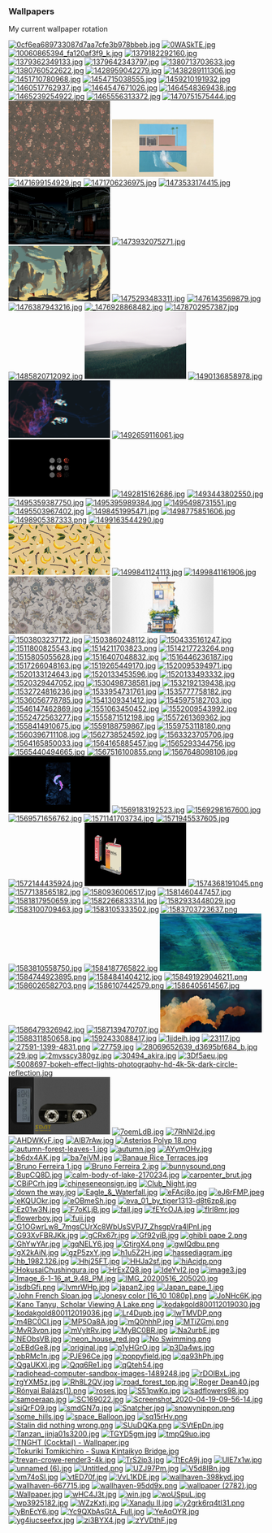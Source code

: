 ### Wallpapers
My current wallpaper rotation

[![0cf6ea689733087d7aa7cfe3b978bbeb.jpg](https://raw.githubusercontent.com/jonascarpay/Wallpapers/master/thumbnails/0cf6ea689733087d7aa7cfe3b978bbeb.jpg)](https://raw.githubusercontent.com/jonascarpay/Wallpapers/master/papes/0cf6ea689733087d7aa7cfe3b978bbeb.jpg)
[![0WASkTE.jpg](https://raw.githubusercontent.com/jonascarpay/Wallpapers/master/thumbnails/0WASkTE.jpg)](https://raw.githubusercontent.com/jonascarpay/Wallpapers/master/papes/0WASkTE.jpg)
[![10060865394_fa120af3f9_k.jpg](https://raw.githubusercontent.com/jonascarpay/Wallpapers/master/thumbnails/10060865394_fa120af3f9_k.jpg)](https://raw.githubusercontent.com/jonascarpay/Wallpapers/master/papes/10060865394_fa120af3f9_k.jpg)
[![1379182292160.jpg](https://raw.githubusercontent.com/jonascarpay/Wallpapers/master/thumbnails/1379182292160.jpg)](https://raw.githubusercontent.com/jonascarpay/Wallpapers/master/papes/1379182292160.jpg)
[![1379362349133.jpg](https://raw.githubusercontent.com/jonascarpay/Wallpapers/master/thumbnails/1379362349133.jpg)](https://raw.githubusercontent.com/jonascarpay/Wallpapers/master/papes/1379362349133.jpg)
[![1379642343797.jpg](https://raw.githubusercontent.com/jonascarpay/Wallpapers/master/thumbnails/1379642343797.jpg)](https://raw.githubusercontent.com/jonascarpay/Wallpapers/master/papes/1379642343797.jpg)
[![1380713703633.jpg](https://raw.githubusercontent.com/jonascarpay/Wallpapers/master/thumbnails/1380713703633.jpg)](https://raw.githubusercontent.com/jonascarpay/Wallpapers/master/papes/1380713703633.jpg)
[![1380760522622.jpg](https://raw.githubusercontent.com/jonascarpay/Wallpapers/master/thumbnails/1380760522622.jpg)](https://raw.githubusercontent.com/jonascarpay/Wallpapers/master/papes/1380760522622.jpg)
[![1428959042279.jpg](https://raw.githubusercontent.com/jonascarpay/Wallpapers/master/thumbnails/1428959042279.jpg)](https://raw.githubusercontent.com/jonascarpay/Wallpapers/master/papes/1428959042279.jpg)
[![1438289111306.jpg](https://raw.githubusercontent.com/jonascarpay/Wallpapers/master/thumbnails/1438289111306.jpg)](https://raw.githubusercontent.com/jonascarpay/Wallpapers/master/papes/1438289111306.jpg)
[![1451710780968.jpg](https://raw.githubusercontent.com/jonascarpay/Wallpapers/master/thumbnails/1451710780968.jpg)](https://raw.githubusercontent.com/jonascarpay/Wallpapers/master/papes/1451710780968.jpg)
[![1454715038555.jpg](https://raw.githubusercontent.com/jonascarpay/Wallpapers/master/thumbnails/1454715038555.jpg)](https://raw.githubusercontent.com/jonascarpay/Wallpapers/master/papes/1454715038555.jpg)
[![1459210191932.jpg](https://raw.githubusercontent.com/jonascarpay/Wallpapers/master/thumbnails/1459210191932.jpg)](https://raw.githubusercontent.com/jonascarpay/Wallpapers/master/papes/1459210191932.jpg)
[![1460517762937.jpg](https://raw.githubusercontent.com/jonascarpay/Wallpapers/master/thumbnails/1460517762937.jpg)](https://raw.githubusercontent.com/jonascarpay/Wallpapers/master/papes/1460517762937.jpg)
[![1464547671026.jpg](https://raw.githubusercontent.com/jonascarpay/Wallpapers/master/thumbnails/1464547671026.jpg)](https://raw.githubusercontent.com/jonascarpay/Wallpapers/master/papes/1464547671026.jpg)
[![1464548369438.jpg](https://raw.githubusercontent.com/jonascarpay/Wallpapers/master/thumbnails/1464548369438.jpg)](https://raw.githubusercontent.com/jonascarpay/Wallpapers/master/papes/1464548369438.jpg)
[![1465239254922.jpg](https://raw.githubusercontent.com/jonascarpay/Wallpapers/master/thumbnails/1465239254922.jpg)](https://raw.githubusercontent.com/jonascarpay/Wallpapers/master/papes/1465239254922.jpg)
[![1465556313372.jpg](https://raw.githubusercontent.com/jonascarpay/Wallpapers/master/thumbnails/1465556313372.jpg)](https://raw.githubusercontent.com/jonascarpay/Wallpapers/master/papes/1465556313372.jpg)
[![1470751575444.jpg](https://raw.githubusercontent.com/jonascarpay/Wallpapers/master/thumbnails/1470751575444.jpg)](https://raw.githubusercontent.com/jonascarpay/Wallpapers/master/papes/1470751575444.jpg)
[![1471054696441.png](https://raw.githubusercontent.com/jonascarpay/Wallpapers/master/thumbnails/1471054696441.png)](https://raw.githubusercontent.com/jonascarpay/Wallpapers/master/papes/1471054696441.png)
[![1471272460652.png](https://raw.githubusercontent.com/jonascarpay/Wallpapers/master/thumbnails/1471272460652.png)](https://raw.githubusercontent.com/jonascarpay/Wallpapers/master/papes/1471272460652.png)
[![1471699154929.jpg](https://raw.githubusercontent.com/jonascarpay/Wallpapers/master/thumbnails/1471699154929.jpg)](https://raw.githubusercontent.com/jonascarpay/Wallpapers/master/papes/1471699154929.jpg)
[![1471706236975.jpg](https://raw.githubusercontent.com/jonascarpay/Wallpapers/master/thumbnails/1471706236975.jpg)](https://raw.githubusercontent.com/jonascarpay/Wallpapers/master/papes/1471706236975.jpg)
[![1473533174415.jpg](https://raw.githubusercontent.com/jonascarpay/Wallpapers/master/thumbnails/1473533174415.jpg)](https://raw.githubusercontent.com/jonascarpay/Wallpapers/master/papes/1473533174415.jpg)
[![1473931919227.png](https://raw.githubusercontent.com/jonascarpay/Wallpapers/master/thumbnails/1473931919227.png)](https://raw.githubusercontent.com/jonascarpay/Wallpapers/master/papes/1473931919227.png)
[![1473932075271.jpg](https://raw.githubusercontent.com/jonascarpay/Wallpapers/master/thumbnails/1473932075271.jpg)](https://raw.githubusercontent.com/jonascarpay/Wallpapers/master/papes/1473932075271.jpg)
[![1474254312229.png](https://raw.githubusercontent.com/jonascarpay/Wallpapers/master/thumbnails/1474254312229.png)](https://raw.githubusercontent.com/jonascarpay/Wallpapers/master/papes/1474254312229.png)
[![1475293483311.jpg](https://raw.githubusercontent.com/jonascarpay/Wallpapers/master/thumbnails/1475293483311.jpg)](https://raw.githubusercontent.com/jonascarpay/Wallpapers/master/papes/1475293483311.jpg)
[![1476143569879.jpg](https://raw.githubusercontent.com/jonascarpay/Wallpapers/master/thumbnails/1476143569879.jpg)](https://raw.githubusercontent.com/jonascarpay/Wallpapers/master/papes/1476143569879.jpg)
[![1476387943216.jpg](https://raw.githubusercontent.com/jonascarpay/Wallpapers/master/thumbnails/1476387943216.jpg)](https://raw.githubusercontent.com/jonascarpay/Wallpapers/master/papes/1476387943216.jpg)
[![_1476928868482.jpg](https://raw.githubusercontent.com/jonascarpay/Wallpapers/master/thumbnails/_1476928868482.jpg)](https://raw.githubusercontent.com/jonascarpay/Wallpapers/master/papes/_1476928868482.jpg)
[![1478702957387.jpg](https://raw.githubusercontent.com/jonascarpay/Wallpapers/master/thumbnails/1478702957387.jpg)](https://raw.githubusercontent.com/jonascarpay/Wallpapers/master/papes/1478702957387.jpg)
[![1485820712092.jpg](https://raw.githubusercontent.com/jonascarpay/Wallpapers/master/thumbnails/1485820712092.jpg)](https://raw.githubusercontent.com/jonascarpay/Wallpapers/master/papes/1485820712092.jpg)
[![1487866254831.png](https://raw.githubusercontent.com/jonascarpay/Wallpapers/master/thumbnails/1487866254831.png)](https://raw.githubusercontent.com/jonascarpay/Wallpapers/master/papes/1487866254831.png)
[![1490136858978.jpg](https://raw.githubusercontent.com/jonascarpay/Wallpapers/master/thumbnails/1490136858978.jpg)](https://raw.githubusercontent.com/jonascarpay/Wallpapers/master/papes/1490136858978.jpg)
[![1490583506468.png](https://raw.githubusercontent.com/jonascarpay/Wallpapers/master/thumbnails/1490583506468.png)](https://raw.githubusercontent.com/jonascarpay/Wallpapers/master/papes/1490583506468.png)
[![1492659116061.jpg](https://raw.githubusercontent.com/jonascarpay/Wallpapers/master/thumbnails/1492659116061.jpg)](https://raw.githubusercontent.com/jonascarpay/Wallpapers/master/papes/1492659116061.jpg)
[![1492733617356.png](https://raw.githubusercontent.com/jonascarpay/Wallpapers/master/thumbnails/1492733617356.png)](https://raw.githubusercontent.com/jonascarpay/Wallpapers/master/papes/1492733617356.png)
[![1492815162686.jpg](https://raw.githubusercontent.com/jonascarpay/Wallpapers/master/thumbnails/1492815162686.jpg)](https://raw.githubusercontent.com/jonascarpay/Wallpapers/master/papes/1492815162686.jpg)
[![1493443802550.jpg](https://raw.githubusercontent.com/jonascarpay/Wallpapers/master/thumbnails/1493443802550.jpg)](https://raw.githubusercontent.com/jonascarpay/Wallpapers/master/papes/1493443802550.jpg)
[![1495359387750.jpg](https://raw.githubusercontent.com/jonascarpay/Wallpapers/master/thumbnails/1495359387750.jpg)](https://raw.githubusercontent.com/jonascarpay/Wallpapers/master/papes/1495359387750.jpg)
[![1495395989384.jpg](https://raw.githubusercontent.com/jonascarpay/Wallpapers/master/thumbnails/1495395989384.jpg)](https://raw.githubusercontent.com/jonascarpay/Wallpapers/master/papes/1495395989384.jpg)
[![1495498731551.jpg](https://raw.githubusercontent.com/jonascarpay/Wallpapers/master/thumbnails/1495498731551.jpg)](https://raw.githubusercontent.com/jonascarpay/Wallpapers/master/papes/1495498731551.jpg)
[![1495503967402.jpg](https://raw.githubusercontent.com/jonascarpay/Wallpapers/master/thumbnails/1495503967402.jpg)](https://raw.githubusercontent.com/jonascarpay/Wallpapers/master/papes/1495503967402.jpg)
[![1498451995471.jpg](https://raw.githubusercontent.com/jonascarpay/Wallpapers/master/thumbnails/1498451995471.jpg)](https://raw.githubusercontent.com/jonascarpay/Wallpapers/master/papes/1498451995471.jpg)
[![1498775851606.jpg](https://raw.githubusercontent.com/jonascarpay/Wallpapers/master/thumbnails/1498775851606.jpg)](https://raw.githubusercontent.com/jonascarpay/Wallpapers/master/papes/1498775851606.jpg)
[![1498905387333.png](https://raw.githubusercontent.com/jonascarpay/Wallpapers/master/thumbnails/1498905387333.png)](https://raw.githubusercontent.com/jonascarpay/Wallpapers/master/papes/1498905387333.png)
[![1499163544290.jpg](https://raw.githubusercontent.com/jonascarpay/Wallpapers/master/thumbnails/1499163544290.jpg)](https://raw.githubusercontent.com/jonascarpay/Wallpapers/master/papes/1499163544290.jpg)
[![1499541944422.png](https://raw.githubusercontent.com/jonascarpay/Wallpapers/master/thumbnails/1499541944422.png)](https://raw.githubusercontent.com/jonascarpay/Wallpapers/master/papes/1499541944422.png)
[![1499841124113.jpg](https://raw.githubusercontent.com/jonascarpay/Wallpapers/master/thumbnails/1499841124113.jpg)](https://raw.githubusercontent.com/jonascarpay/Wallpapers/master/papes/1499841124113.jpg)
[![1499841161906.jpg](https://raw.githubusercontent.com/jonascarpay/Wallpapers/master/thumbnails/1499841161906.jpg)](https://raw.githubusercontent.com/jonascarpay/Wallpapers/master/papes/1499841161906.jpg)
[![1499885503826.png](https://raw.githubusercontent.com/jonascarpay/Wallpapers/master/thumbnails/1499885503826.png)](https://raw.githubusercontent.com/jonascarpay/Wallpapers/master/papes/1499885503826.png)
[![1503676552959.png](https://raw.githubusercontent.com/jonascarpay/Wallpapers/master/thumbnails/1503676552959.png)](https://raw.githubusercontent.com/jonascarpay/Wallpapers/master/papes/1503676552959.png)
[![1503803237172.jpg](https://raw.githubusercontent.com/jonascarpay/Wallpapers/master/thumbnails/1503803237172.jpg)](https://raw.githubusercontent.com/jonascarpay/Wallpapers/master/papes/1503803237172.jpg)
[![1503860248112.jpg](https://raw.githubusercontent.com/jonascarpay/Wallpapers/master/thumbnails/1503860248112.jpg)](https://raw.githubusercontent.com/jonascarpay/Wallpapers/master/papes/1503860248112.jpg)
[![1504335161247.jpg](https://raw.githubusercontent.com/jonascarpay/Wallpapers/master/thumbnails/1504335161247.jpg)](https://raw.githubusercontent.com/jonascarpay/Wallpapers/master/papes/1504335161247.jpg)
[![1511800825543.jpg](https://raw.githubusercontent.com/jonascarpay/Wallpapers/master/thumbnails/1511800825543.jpg)](https://raw.githubusercontent.com/jonascarpay/Wallpapers/master/papes/1511800825543.jpg)
[![1514211703823.png](https://raw.githubusercontent.com/jonascarpay/Wallpapers/master/thumbnails/1514211703823.png)](https://raw.githubusercontent.com/jonascarpay/Wallpapers/master/papes/1514211703823.png)
[![1514217723264.png](https://raw.githubusercontent.com/jonascarpay/Wallpapers/master/thumbnails/1514217723264.png)](https://raw.githubusercontent.com/jonascarpay/Wallpapers/master/papes/1514217723264.png)
[![1515805055628.jpg](https://raw.githubusercontent.com/jonascarpay/Wallpapers/master/thumbnails/1515805055628.jpg)](https://raw.githubusercontent.com/jonascarpay/Wallpapers/master/papes/1515805055628.jpg)
[![1516407048832.jpg](https://raw.githubusercontent.com/jonascarpay/Wallpapers/master/thumbnails/1516407048832.jpg)](https://raw.githubusercontent.com/jonascarpay/Wallpapers/master/papes/1516407048832.jpg)
[![1516446236187.jpg](https://raw.githubusercontent.com/jonascarpay/Wallpapers/master/thumbnails/1516446236187.jpg)](https://raw.githubusercontent.com/jonascarpay/Wallpapers/master/papes/1516446236187.jpg)
[![1517266048163.jpg](https://raw.githubusercontent.com/jonascarpay/Wallpapers/master/thumbnails/1517266048163.jpg)](https://raw.githubusercontent.com/jonascarpay/Wallpapers/master/papes/1517266048163.jpg)
[![1519265449170.jpg](https://raw.githubusercontent.com/jonascarpay/Wallpapers/master/thumbnails/1519265449170.jpg)](https://raw.githubusercontent.com/jonascarpay/Wallpapers/master/papes/1519265449170.jpg)
[![1520095394971.jpg](https://raw.githubusercontent.com/jonascarpay/Wallpapers/master/thumbnails/1520095394971.jpg)](https://raw.githubusercontent.com/jonascarpay/Wallpapers/master/papes/1520095394971.jpg)
[![1520133124643.jpg](https://raw.githubusercontent.com/jonascarpay/Wallpapers/master/thumbnails/1520133124643.jpg)](https://raw.githubusercontent.com/jonascarpay/Wallpapers/master/papes/1520133124643.jpg)
[![1520133453596.jpg](https://raw.githubusercontent.com/jonascarpay/Wallpapers/master/thumbnails/1520133453596.jpg)](https://raw.githubusercontent.com/jonascarpay/Wallpapers/master/papes/1520133453596.jpg)
[![1520133493332.jpg](https://raw.githubusercontent.com/jonascarpay/Wallpapers/master/thumbnails/1520133493332.jpg)](https://raw.githubusercontent.com/jonascarpay/Wallpapers/master/papes/1520133493332.jpg)
[![1520329447052.jpg](https://raw.githubusercontent.com/jonascarpay/Wallpapers/master/thumbnails/1520329447052.jpg)](https://raw.githubusercontent.com/jonascarpay/Wallpapers/master/papes/1520329447052.jpg)
[![1530498738581.jpg](https://raw.githubusercontent.com/jonascarpay/Wallpapers/master/thumbnails/1530498738581.jpg)](https://raw.githubusercontent.com/jonascarpay/Wallpapers/master/papes/1530498738581.jpg)
[![1532192139438.jpg](https://raw.githubusercontent.com/jonascarpay/Wallpapers/master/thumbnails/1532192139438.jpg)](https://raw.githubusercontent.com/jonascarpay/Wallpapers/master/papes/1532192139438.jpg)
[![1532724816236.jpg](https://raw.githubusercontent.com/jonascarpay/Wallpapers/master/thumbnails/1532724816236.jpg)](https://raw.githubusercontent.com/jonascarpay/Wallpapers/master/papes/1532724816236.jpg)
[![1533954731761.jpg](https://raw.githubusercontent.com/jonascarpay/Wallpapers/master/thumbnails/1533954731761.jpg)](https://raw.githubusercontent.com/jonascarpay/Wallpapers/master/papes/1533954731761.jpg)
[![1535777758182.jpg](https://raw.githubusercontent.com/jonascarpay/Wallpapers/master/thumbnails/1535777758182.jpg)](https://raw.githubusercontent.com/jonascarpay/Wallpapers/master/papes/1535777758182.jpg)
[![1536056778785.jpg](https://raw.githubusercontent.com/jonascarpay/Wallpapers/master/thumbnails/1536056778785.jpg)](https://raw.githubusercontent.com/jonascarpay/Wallpapers/master/papes/1536056778785.jpg)
[![1541309341412.jpg](https://raw.githubusercontent.com/jonascarpay/Wallpapers/master/thumbnails/1541309341412.jpg)](https://raw.githubusercontent.com/jonascarpay/Wallpapers/master/papes/1541309341412.jpg)
[![1545975182703.jpg](https://raw.githubusercontent.com/jonascarpay/Wallpapers/master/thumbnails/1545975182703.jpg)](https://raw.githubusercontent.com/jonascarpay/Wallpapers/master/papes/1545975182703.jpg)
[![1546147462869.jpg](https://raw.githubusercontent.com/jonascarpay/Wallpapers/master/thumbnails/1546147462869.jpg)](https://raw.githubusercontent.com/jonascarpay/Wallpapers/master/papes/1546147462869.jpg)
[![1551063450452.jpg](https://raw.githubusercontent.com/jonascarpay/Wallpapers/master/thumbnails/1551063450452.jpg)](https://raw.githubusercontent.com/jonascarpay/Wallpapers/master/papes/1551063450452.jpg)
[![1552009543992.jpg](https://raw.githubusercontent.com/jonascarpay/Wallpapers/master/thumbnails/1552009543992.jpg)](https://raw.githubusercontent.com/jonascarpay/Wallpapers/master/papes/1552009543992.jpg)
[![1552472563277.jpg](https://raw.githubusercontent.com/jonascarpay/Wallpapers/master/thumbnails/1552472563277.jpg)](https://raw.githubusercontent.com/jonascarpay/Wallpapers/master/papes/1552472563277.jpg)
[![1555871512198.jpg](https://raw.githubusercontent.com/jonascarpay/Wallpapers/master/thumbnails/1555871512198.jpg)](https://raw.githubusercontent.com/jonascarpay/Wallpapers/master/papes/1555871512198.jpg)
[![1557261369362.jpg](https://raw.githubusercontent.com/jonascarpay/Wallpapers/master/thumbnails/1557261369362.jpg)](https://raw.githubusercontent.com/jonascarpay/Wallpapers/master/papes/1557261369362.jpg)
[![1558414910675.jpg](https://raw.githubusercontent.com/jonascarpay/Wallpapers/master/thumbnails/1558414910675.jpg)](https://raw.githubusercontent.com/jonascarpay/Wallpapers/master/papes/1558414910675.jpg)
[![1559188759867.jpg](https://raw.githubusercontent.com/jonascarpay/Wallpapers/master/thumbnails/1559188759867.jpg)](https://raw.githubusercontent.com/jonascarpay/Wallpapers/master/papes/1559188759867.jpg)
[![1559753118180.png](https://raw.githubusercontent.com/jonascarpay/Wallpapers/master/thumbnails/1559753118180.png)](https://raw.githubusercontent.com/jonascarpay/Wallpapers/master/papes/1559753118180.png)
[![1560396711108.jpg](https://raw.githubusercontent.com/jonascarpay/Wallpapers/master/thumbnails/1560396711108.jpg)](https://raw.githubusercontent.com/jonascarpay/Wallpapers/master/papes/1560396711108.jpg)
[![1562738524592.jpg](https://raw.githubusercontent.com/jonascarpay/Wallpapers/master/thumbnails/1562738524592.jpg)](https://raw.githubusercontent.com/jonascarpay/Wallpapers/master/papes/1562738524592.jpg)
[![1563323705706.jpg](https://raw.githubusercontent.com/jonascarpay/Wallpapers/master/thumbnails/1563323705706.jpg)](https://raw.githubusercontent.com/jonascarpay/Wallpapers/master/papes/1563323705706.jpg)
[![1564165850033.jpg](https://raw.githubusercontent.com/jonascarpay/Wallpapers/master/thumbnails/1564165850033.jpg)](https://raw.githubusercontent.com/jonascarpay/Wallpapers/master/papes/1564165850033.jpg)
[![1564165885457.jpg](https://raw.githubusercontent.com/jonascarpay/Wallpapers/master/thumbnails/1564165885457.jpg)](https://raw.githubusercontent.com/jonascarpay/Wallpapers/master/papes/1564165885457.jpg)
[![1565293344756.jpg](https://raw.githubusercontent.com/jonascarpay/Wallpapers/master/thumbnails/1565293344756.jpg)](https://raw.githubusercontent.com/jonascarpay/Wallpapers/master/papes/1565293344756.jpg)
[![1565440494665.jpg](https://raw.githubusercontent.com/jonascarpay/Wallpapers/master/thumbnails/1565440494665.jpg)](https://raw.githubusercontent.com/jonascarpay/Wallpapers/master/papes/1565440494665.jpg)
[![1567516100855.png](https://raw.githubusercontent.com/jonascarpay/Wallpapers/master/thumbnails/1567516100855.png)](https://raw.githubusercontent.com/jonascarpay/Wallpapers/master/papes/1567516100855.png)
[![1567648098106.jpg](https://raw.githubusercontent.com/jonascarpay/Wallpapers/master/thumbnails/1567648098106.jpg)](https://raw.githubusercontent.com/jonascarpay/Wallpapers/master/papes/1567648098106.jpg)
[![1569046238501.png](https://raw.githubusercontent.com/jonascarpay/Wallpapers/master/thumbnails/1569046238501.png)](https://raw.githubusercontent.com/jonascarpay/Wallpapers/master/papes/1569046238501.png)
[![1569183192523.jpg](https://raw.githubusercontent.com/jonascarpay/Wallpapers/master/thumbnails/1569183192523.jpg)](https://raw.githubusercontent.com/jonascarpay/Wallpapers/master/papes/1569183192523.jpg)
[![1569298167600.jpg](https://raw.githubusercontent.com/jonascarpay/Wallpapers/master/thumbnails/1569298167600.jpg)](https://raw.githubusercontent.com/jonascarpay/Wallpapers/master/papes/1569298167600.jpg)
[![1569571656762.jpg](https://raw.githubusercontent.com/jonascarpay/Wallpapers/master/thumbnails/1569571656762.jpg)](https://raw.githubusercontent.com/jonascarpay/Wallpapers/master/papes/1569571656762.jpg)
[![1571141703734.jpg](https://raw.githubusercontent.com/jonascarpay/Wallpapers/master/thumbnails/1571141703734.jpg)](https://raw.githubusercontent.com/jonascarpay/Wallpapers/master/papes/1571141703734.jpg)
[![1571945537605.jpg](https://raw.githubusercontent.com/jonascarpay/Wallpapers/master/thumbnails/1571945537605.jpg)](https://raw.githubusercontent.com/jonascarpay/Wallpapers/master/papes/1571945537605.jpg)
[![1572144435924.jpg](https://raw.githubusercontent.com/jonascarpay/Wallpapers/master/thumbnails/1572144435924.jpg)](https://raw.githubusercontent.com/jonascarpay/Wallpapers/master/papes/1572144435924.jpg)
[![1572823407650.png](https://raw.githubusercontent.com/jonascarpay/Wallpapers/master/thumbnails/1572823407650.png)](https://raw.githubusercontent.com/jonascarpay/Wallpapers/master/papes/1572823407650.png)
[![1574368191045.png](https://raw.githubusercontent.com/jonascarpay/Wallpapers/master/thumbnails/1574368191045.png)](https://raw.githubusercontent.com/jonascarpay/Wallpapers/master/papes/1574368191045.png)
[![1577138565182.jpg](https://raw.githubusercontent.com/jonascarpay/Wallpapers/master/thumbnails/1577138565182.jpg)](https://raw.githubusercontent.com/jonascarpay/Wallpapers/master/papes/1577138565182.jpg)
[![1580936006517.jpg](https://raw.githubusercontent.com/jonascarpay/Wallpapers/master/thumbnails/1580936006517.jpg)](https://raw.githubusercontent.com/jonascarpay/Wallpapers/master/papes/1580936006517.jpg)
[![1581460447457.jpg](https://raw.githubusercontent.com/jonascarpay/Wallpapers/master/thumbnails/1581460447457.jpg)](https://raw.githubusercontent.com/jonascarpay/Wallpapers/master/papes/1581460447457.jpg)
[![1581817950659.jpg](https://raw.githubusercontent.com/jonascarpay/Wallpapers/master/thumbnails/1581817950659.jpg)](https://raw.githubusercontent.com/jonascarpay/Wallpapers/master/papes/1581817950659.jpg)
[![1582266833314.jpg](https://raw.githubusercontent.com/jonascarpay/Wallpapers/master/thumbnails/1582266833314.jpg)](https://raw.githubusercontent.com/jonascarpay/Wallpapers/master/papes/1582266833314.jpg)
[![1582933448029.jpg](https://raw.githubusercontent.com/jonascarpay/Wallpapers/master/thumbnails/1582933448029.jpg)](https://raw.githubusercontent.com/jonascarpay/Wallpapers/master/papes/1582933448029.jpg)
[![1583100709463.jpg](https://raw.githubusercontent.com/jonascarpay/Wallpapers/master/thumbnails/1583100709463.jpg)](https://raw.githubusercontent.com/jonascarpay/Wallpapers/master/papes/1583100709463.jpg)
[![1583105333502.jpg](https://raw.githubusercontent.com/jonascarpay/Wallpapers/master/thumbnails/1583105333502.jpg)](https://raw.githubusercontent.com/jonascarpay/Wallpapers/master/papes/1583105333502.jpg)
[![1583703723637.png](https://raw.githubusercontent.com/jonascarpay/Wallpapers/master/thumbnails/1583703723637.png)](https://raw.githubusercontent.com/jonascarpay/Wallpapers/master/papes/1583703723637.png)
[![1583810558750.jpg](https://raw.githubusercontent.com/jonascarpay/Wallpapers/master/thumbnails/1583810558750.jpg)](https://raw.githubusercontent.com/jonascarpay/Wallpapers/master/papes/1583810558750.jpg)
[![1584187765822.jpg](https://raw.githubusercontent.com/jonascarpay/Wallpapers/master/thumbnails/1584187765822.jpg)](https://raw.githubusercontent.com/jonascarpay/Wallpapers/master/papes/1584187765822.jpg)
[![1584720226137.png](https://raw.githubusercontent.com/jonascarpay/Wallpapers/master/thumbnails/1584720226137.png)](https://raw.githubusercontent.com/jonascarpay/Wallpapers/master/papes/1584720226137.png)
[![1584744923895.png](https://raw.githubusercontent.com/jonascarpay/Wallpapers/master/thumbnails/1584744923895.png)](https://raw.githubusercontent.com/jonascarpay/Wallpapers/master/papes/1584744923895.png)
[![1584841404212.jpg](https://raw.githubusercontent.com/jonascarpay/Wallpapers/master/thumbnails/1584841404212.jpg)](https://raw.githubusercontent.com/jonascarpay/Wallpapers/master/papes/1584841404212.jpg)
[![158491929046211.png](https://raw.githubusercontent.com/jonascarpay/Wallpapers/master/thumbnails/158491929046211.png)](https://raw.githubusercontent.com/jonascarpay/Wallpapers/master/papes/158491929046211.png)
[![1586026582703.png](https://raw.githubusercontent.com/jonascarpay/Wallpapers/master/thumbnails/1586026582703.png)](https://raw.githubusercontent.com/jonascarpay/Wallpapers/master/papes/1586026582703.png)
[![1586107442579.png](https://raw.githubusercontent.com/jonascarpay/Wallpapers/master/thumbnails/1586107442579.png)](https://raw.githubusercontent.com/jonascarpay/Wallpapers/master/papes/1586107442579.png)
[![1586405614567.jpg](https://raw.githubusercontent.com/jonascarpay/Wallpapers/master/thumbnails/1586405614567.jpg)](https://raw.githubusercontent.com/jonascarpay/Wallpapers/master/papes/1586405614567.jpg)
[![1586479326942.jpg](https://raw.githubusercontent.com/jonascarpay/Wallpapers/master/thumbnails/1586479326942.jpg)](https://raw.githubusercontent.com/jonascarpay/Wallpapers/master/papes/1586479326942.jpg)
[![1587139470707.jpg](https://raw.githubusercontent.com/jonascarpay/Wallpapers/master/thumbnails/1587139470707.jpg)](https://raw.githubusercontent.com/jonascarpay/Wallpapers/master/papes/1587139470707.jpg)
[![1587308723718.png](https://raw.githubusercontent.com/jonascarpay/Wallpapers/master/thumbnails/1587308723718.png)](https://raw.githubusercontent.com/jonascarpay/Wallpapers/master/papes/1587308723718.png)
[![1588311850658.jpg](https://raw.githubusercontent.com/jonascarpay/Wallpapers/master/thumbnails/1588311850658.jpg)](https://raw.githubusercontent.com/jonascarpay/Wallpapers/master/papes/1588311850658.jpg)
[![1592433088417.jpg](https://raw.githubusercontent.com/jonascarpay/Wallpapers/master/thumbnails/1592433088417.jpg)](https://raw.githubusercontent.com/jonascarpay/Wallpapers/master/papes/1592433088417.jpg)
[![1jjdeih.jpg](https://raw.githubusercontent.com/jonascarpay/Wallpapers/master/thumbnails/1jjdeih.jpg)](https://raw.githubusercontent.com/jonascarpay/Wallpapers/master/papes/1jjdeih.jpg)
[![23117.jpg](https://raw.githubusercontent.com/jonascarpay/Wallpapers/master/thumbnails/23117.jpg)](https://raw.githubusercontent.com/jonascarpay/Wallpapers/master/papes/23117.jpg)
[![27591-1399-4831.png](https://raw.githubusercontent.com/jonascarpay/Wallpapers/master/thumbnails/27591-1399-4831.png)](https://raw.githubusercontent.com/jonascarpay/Wallpapers/master/papes/27591-1399-4831.png)
[![27759.jpg](https://raw.githubusercontent.com/jonascarpay/Wallpapers/master/thumbnails/27759.jpg)](https://raw.githubusercontent.com/jonascarpay/Wallpapers/master/papes/27759.jpg)
[![28069652639_d3695bf684_b.jpg](https://raw.githubusercontent.com/jonascarpay/Wallpapers/master/thumbnails/28069652639_d3695bf684_b.jpg)](https://raw.githubusercontent.com/jonascarpay/Wallpapers/master/papes/28069652639_d3695bf684_b.jpg)
[![29.jpg](https://raw.githubusercontent.com/jonascarpay/Wallpapers/master/thumbnails/29.jpg)](https://raw.githubusercontent.com/jonascarpay/Wallpapers/master/papes/29.jpg)
[![2mvsscy380gz.jpg](https://raw.githubusercontent.com/jonascarpay/Wallpapers/master/thumbnails/2mvsscy380gz.jpg)](https://raw.githubusercontent.com/jonascarpay/Wallpapers/master/papes/2mvsscy380gz.jpg)
[![30494_akira.jpg](https://raw.githubusercontent.com/jonascarpay/Wallpapers/master/thumbnails/30494_akira.jpg)](https://raw.githubusercontent.com/jonascarpay/Wallpapers/master/papes/30494_akira.jpg)
[![3Df5aeu.jpg](https://raw.githubusercontent.com/jonascarpay/Wallpapers/master/thumbnails/3Df5aeu.jpg)](https://raw.githubusercontent.com/jonascarpay/Wallpapers/master/papes/3Df5aeu.jpg)
[![5008697-bokeh-effect-lights-photography-hd-4k-5k-dark-circle-reflection.jpg](https://raw.githubusercontent.com/jonascarpay/Wallpapers/master/thumbnails/5008697-bokeh-effect-lights-photography-hd-4k-5k-dark-circle-reflection.jpg)](https://raw.githubusercontent.com/jonascarpay/Wallpapers/master/papes/5008697-bokeh-effect-lights-photography-hd-4k-5k-dark-circle-reflection.jpg)
[![5268-25069-20881.png](https://raw.githubusercontent.com/jonascarpay/Wallpapers/master/thumbnails/5268-25069-20881.png)](https://raw.githubusercontent.com/jonascarpay/Wallpapers/master/papes/5268-25069-20881.png)
[![7oemLdB.jpg](https://raw.githubusercontent.com/jonascarpay/Wallpapers/master/thumbnails/7oemLdB.jpg)](https://raw.githubusercontent.com/jonascarpay/Wallpapers/master/papes/7oemLdB.jpg)
[![7RhNl2d.jpg](https://raw.githubusercontent.com/jonascarpay/Wallpapers/master/thumbnails/7RhNl2d.jpg)](https://raw.githubusercontent.com/jonascarpay/Wallpapers/master/papes/7RhNl2d.jpg)
[![AHDWKyF.jpg](https://raw.githubusercontent.com/jonascarpay/Wallpapers/master/thumbnails/AHDWKyF.jpg)](https://raw.githubusercontent.com/jonascarpay/Wallpapers/master/papes/AHDWKyF.jpg)
[![AIB7rAw.jpg](https://raw.githubusercontent.com/jonascarpay/Wallpapers/master/thumbnails/AIB7rAw.jpg)](https://raw.githubusercontent.com/jonascarpay/Wallpapers/master/papes/AIB7rAw.jpg)
[![Asterios Polyp 18.png](https://raw.githubusercontent.com/jonascarpay/Wallpapers/master/thumbnails/Asterios%20Polyp%2018.png)](https://raw.githubusercontent.com/jonascarpay/Wallpapers/master/papes/Asterios%20Polyp%2018.png)
[![autumn-forest-leaves-1.jpg](https://raw.githubusercontent.com/jonascarpay/Wallpapers/master/thumbnails/autumn-forest-leaves-1.jpg)](https://raw.githubusercontent.com/jonascarpay/Wallpapers/master/papes/autumn-forest-leaves-1.jpg)
[![autumn.jpg](https://raw.githubusercontent.com/jonascarpay/Wallpapers/master/thumbnails/autumn.jpg)](https://raw.githubusercontent.com/jonascarpay/Wallpapers/master/papes/autumn.jpg)
[![AYymOHv.jpg](https://raw.githubusercontent.com/jonascarpay/Wallpapers/master/thumbnails/AYymOHv.jpg)](https://raw.githubusercontent.com/jonascarpay/Wallpapers/master/papes/AYymOHv.jpg)
[![b6dx4AK.jpg](https://raw.githubusercontent.com/jonascarpay/Wallpapers/master/thumbnails/b6dx4AK.jpg)](https://raw.githubusercontent.com/jonascarpay/Wallpapers/master/papes/b6dx4AK.jpg)
[![ba7eiVM.jpg](https://raw.githubusercontent.com/jonascarpay/Wallpapers/master/thumbnails/ba7eiVM.jpg)](https://raw.githubusercontent.com/jonascarpay/Wallpapers/master/papes/ba7eiVM.jpg)
[![Banaue Rice Terraces.jpg](https://raw.githubusercontent.com/jonascarpay/Wallpapers/master/thumbnails/Banaue%20Rice%20Terraces.jpg)](https://raw.githubusercontent.com/jonascarpay/Wallpapers/master/papes/Banaue%20Rice%20Terraces.jpg)
[![Bruno Ferreira 1.jpg](https://raw.githubusercontent.com/jonascarpay/Wallpapers/master/thumbnails/Bruno%20Ferreira%201.jpg)](https://raw.githubusercontent.com/jonascarpay/Wallpapers/master/papes/Bruno%20Ferreira%201.jpg)
[![Bruno Ferreira 2.jpg](https://raw.githubusercontent.com/jonascarpay/Wallpapers/master/thumbnails/Bruno%20Ferreira%202.jpg)](https://raw.githubusercontent.com/jonascarpay/Wallpapers/master/papes/Bruno%20Ferreira%202.jpg)
[![bunnysound.png](https://raw.githubusercontent.com/jonascarpay/Wallpapers/master/thumbnails/bunnysound.png)](https://raw.githubusercontent.com/jonascarpay/Wallpapers/master/papes/bunnysound.png)
[![BupCQ8D.jpg](https://raw.githubusercontent.com/jonascarpay/Wallpapers/master/thumbnails/BupCQ8D.jpg)](https://raw.githubusercontent.com/jonascarpay/Wallpapers/master/papes/BupCQ8D.jpg)
[![calm-body-of-lake-2170234.jpg](https://raw.githubusercontent.com/jonascarpay/Wallpapers/master/thumbnails/calm-body-of-lake-2170234.jpg)](https://raw.githubusercontent.com/jonascarpay/Wallpapers/master/papes/calm-body-of-lake-2170234.jpg)
[![carpenter_brut.jpg](https://raw.githubusercontent.com/jonascarpay/Wallpapers/master/thumbnails/carpenter_brut.jpg)](https://raw.githubusercontent.com/jonascarpay/Wallpapers/master/papes/carpenter_brut.jpg)
[![CBiPCrh.jpg](https://raw.githubusercontent.com/jonascarpay/Wallpapers/master/thumbnails/CBiPCrh.jpg)](https://raw.githubusercontent.com/jonascarpay/Wallpapers/master/papes/CBiPCrh.jpg)
[![chineseneonsign.jpg](https://raw.githubusercontent.com/jonascarpay/Wallpapers/master/thumbnails/chineseneonsign.jpg)](https://raw.githubusercontent.com/jonascarpay/Wallpapers/master/papes/chineseneonsign.jpg)
[![Club_Night.jpg](https://raw.githubusercontent.com/jonascarpay/Wallpapers/master/thumbnails/Club_Night.jpg)](https://raw.githubusercontent.com/jonascarpay/Wallpapers/master/papes/Club_Night.jpg)
[![down the way.jpg](https://raw.githubusercontent.com/jonascarpay/Wallpapers/master/thumbnails/down%20the%20way.jpg)](https://raw.githubusercontent.com/jonascarpay/Wallpapers/master/papes/down%20the%20way.jpg)
[![Eagle_&_Waterfall.jpg](https://raw.githubusercontent.com/jonascarpay/Wallpapers/master/thumbnails/Eagle_&_Waterfall.jpg)](https://raw.githubusercontent.com/jonascarpay/Wallpapers/master/papes/Eagle_&_Waterfall.jpg)
[![eFAcj8o.jpg](https://raw.githubusercontent.com/jonascarpay/Wallpapers/master/thumbnails/eFAcj8o.jpg)](https://raw.githubusercontent.com/jonascarpay/Wallpapers/master/papes/eFAcj8o.jpg)
[![eJ6rFMP.jpeg](https://raw.githubusercontent.com/jonascarpay/Wallpapers/master/thumbnails/eJ6rFMP.jpeg)](https://raw.githubusercontent.com/jonascarpay/Wallpapers/master/papes/eJ6rFMP.jpeg)
[![eKQUOkr.jpg](https://raw.githubusercontent.com/jonascarpay/Wallpapers/master/thumbnails/eKQUOkr.jpg)](https://raw.githubusercontent.com/jonascarpay/Wallpapers/master/papes/eKQUOkr.jpg)
[![eOBmeSh.jpg](https://raw.githubusercontent.com/jonascarpay/Wallpapers/master/thumbnails/eOBmeSh.jpg)](https://raw.githubusercontent.com/jonascarpay/Wallpapers/master/papes/eOBmeSh.jpg)
[![eva_01_by_tiger1313-d8t6zp8.jpg](https://raw.githubusercontent.com/jonascarpay/Wallpapers/master/thumbnails/eva_01_by_tiger1313-d8t6zp8.jpg)](https://raw.githubusercontent.com/jonascarpay/Wallpapers/master/papes/eva_01_by_tiger1313-d8t6zp8.jpg)
[![Ez01w3N.jpg](https://raw.githubusercontent.com/jonascarpay/Wallpapers/master/thumbnails/Ez01w3N.jpg)](https://raw.githubusercontent.com/jonascarpay/Wallpapers/master/papes/Ez01w3N.jpg)
[![F7oKLjB.jpg](https://raw.githubusercontent.com/jonascarpay/Wallpapers/master/thumbnails/F7oKLjB.jpg)](https://raw.githubusercontent.com/jonascarpay/Wallpapers/master/papes/F7oKLjB.jpg)
[![fall.jpg](https://raw.githubusercontent.com/jonascarpay/Wallpapers/master/thumbnails/fall.jpg)](https://raw.githubusercontent.com/jonascarpay/Wallpapers/master/papes/fall.jpg)
[![fEYcOJA.jpg](https://raw.githubusercontent.com/jonascarpay/Wallpapers/master/thumbnails/fEYcOJA.jpg)](https://raw.githubusercontent.com/jonascarpay/Wallpapers/master/papes/fEYcOJA.jpg)
[![fIrl8mr.jpg](https://raw.githubusercontent.com/jonascarpay/Wallpapers/master/thumbnails/fIrl8mr.jpg)](https://raw.githubusercontent.com/jonascarpay/Wallpapers/master/papes/fIrl8mr.jpg)
[![flowerboy.jpg](https://raw.githubusercontent.com/jonascarpay/Wallpapers/master/thumbnails/flowerboy.jpg)](https://raw.githubusercontent.com/jonascarpay/Wallpapers/master/papes/flowerboy.jpg)
[![fuji.jpg](https://raw.githubusercontent.com/jonascarpay/Wallpapers/master/thumbnails/fuji.jpg)](https://raw.githubusercontent.com/jonascarpay/Wallpapers/master/papes/fuji.jpg)
[![G1OGwrLw8_7mgsCUrXc8WbUsSVPJ7_ZhsgpVra4lPnI.jpg](https://raw.githubusercontent.com/jonascarpay/Wallpapers/master/thumbnails/G1OGwrLw8_7mgsCUrXc8WbUsSVPJ7_ZhsgpVra4lPnI.jpg)](https://raw.githubusercontent.com/jonascarpay/Wallpapers/master/papes/G1OGwrLw8_7mgsCUrXc8WbUsSVPJ7_ZhsgpVra4lPnI.jpg)
[![G93XvFBRJKk.jpg](https://raw.githubusercontent.com/jonascarpay/Wallpapers/master/thumbnails/G93XvFBRJKk.jpg)](https://raw.githubusercontent.com/jonascarpay/Wallpapers/master/papes/G93XvFBRJKk.jpg)
[![gCRx67r.jpg](https://raw.githubusercontent.com/jonascarpay/Wallpapers/master/thumbnails/gCRx67r.jpg)](https://raw.githubusercontent.com/jonascarpay/Wallpapers/master/papes/gCRx67r.jpg)
[![Gf92yiB.jpg](https://raw.githubusercontent.com/jonascarpay/Wallpapers/master/thumbnails/Gf92yiB.jpg)](https://raw.githubusercontent.com/jonascarpay/Wallpapers/master/papes/Gf92yiB.jpg)
[![ghibli pape 2.png](https://raw.githubusercontent.com/jonascarpay/Wallpapers/master/thumbnails/ghibli%20pape%202.png)](https://raw.githubusercontent.com/jonascarpay/Wallpapers/master/papes/ghibli%20pape%202.png)
[![GhYwYAr.jpg](https://raw.githubusercontent.com/jonascarpay/Wallpapers/master/thumbnails/GhYwYAr.jpg)](https://raw.githubusercontent.com/jonascarpay/Wallpapers/master/papes/GhYwYAr.jpg)
[![gqNELY6.jpg](https://raw.githubusercontent.com/jonascarpay/Wallpapers/master/thumbnails/gqNELY6.jpg)](https://raw.githubusercontent.com/jonascarpay/Wallpapers/master/papes/gqNELY6.jpg)
[![GtjrgX4.png](https://raw.githubusercontent.com/jonascarpay/Wallpapers/master/thumbnails/GtjrgX4.png)](https://raw.githubusercontent.com/jonascarpay/Wallpapers/master/papes/GtjrgX4.png)
[![gwlQdbu.png](https://raw.githubusercontent.com/jonascarpay/Wallpapers/master/thumbnails/gwlQdbu.png)](https://raw.githubusercontent.com/jonascarpay/Wallpapers/master/papes/gwlQdbu.png)
[![gX2kAiN.jpg](https://raw.githubusercontent.com/jonascarpay/Wallpapers/master/thumbnails/gX2kAiN.jpg)](https://raw.githubusercontent.com/jonascarpay/Wallpapers/master/papes/gX2kAiN.jpg)
[![gzP5zxY.jpg](https://raw.githubusercontent.com/jonascarpay/Wallpapers/master/thumbnails/gzP5zxY.jpg)](https://raw.githubusercontent.com/jonascarpay/Wallpapers/master/papes/gzP5zxY.jpg)
[![h1u5Z2H.jpg](https://raw.githubusercontent.com/jonascarpay/Wallpapers/master/thumbnails/h1u5Z2H.jpg)](https://raw.githubusercontent.com/jonascarpay/Wallpapers/master/papes/h1u5Z2H.jpg)
[![hassediagram.jpg](https://raw.githubusercontent.com/jonascarpay/Wallpapers/master/thumbnails/hassediagram.jpg)](https://raw.githubusercontent.com/jonascarpay/Wallpapers/master/papes/hassediagram.jpg)
[![hb_1982.126.jpg](https://raw.githubusercontent.com/jonascarpay/Wallpapers/master/thumbnails/hb_1982.126.jpg)](https://raw.githubusercontent.com/jonascarpay/Wallpapers/master/papes/hb_1982.126.jpg)
[![Hhj25FT.jpg](https://raw.githubusercontent.com/jonascarpay/Wallpapers/master/thumbnails/Hhj25FT.jpg)](https://raw.githubusercontent.com/jonascarpay/Wallpapers/master/papes/Hhj25FT.jpg)
[![HHJa2sf.jpg](https://raw.githubusercontent.com/jonascarpay/Wallpapers/master/thumbnails/HHJa2sf.jpg)](https://raw.githubusercontent.com/jonascarpay/Wallpapers/master/papes/HHJa2sf.jpg)
[![hiAcjdp.png](https://raw.githubusercontent.com/jonascarpay/Wallpapers/master/thumbnails/hiAcjdp.png)](https://raw.githubusercontent.com/jonascarpay/Wallpapers/master/papes/hiAcjdp.png)
[![HokusaiChushingura.jpg](https://raw.githubusercontent.com/jonascarpay/Wallpapers/master/thumbnails/HokusaiChushingura.jpg)](https://raw.githubusercontent.com/jonascarpay/Wallpapers/master/papes/HokusaiChushingura.jpg)
[![HrExZQ8.jpg](https://raw.githubusercontent.com/jonascarpay/Wallpapers/master/thumbnails/HrExZQ8.jpg)](https://raw.githubusercontent.com/jonascarpay/Wallpapers/master/papes/HrExZQ8.jpg)
[![IdeYvI2.jpg](https://raw.githubusercontent.com/jonascarpay/Wallpapers/master/thumbnails/IdeYvI2.jpg)](https://raw.githubusercontent.com/jonascarpay/Wallpapers/master/papes/IdeYvI2.jpg)
[![image3.jpg](https://raw.githubusercontent.com/jonascarpay/Wallpapers/master/thumbnails/image3.jpg)](https://raw.githubusercontent.com/jonascarpay/Wallpapers/master/papes/image3.jpg)
[![Image_6-1-16_at_9.48_PM.jpg](https://raw.githubusercontent.com/jonascarpay/Wallpapers/master/thumbnails/Image_6-1-16_at_9.48_PM.jpg)](https://raw.githubusercontent.com/jonascarpay/Wallpapers/master/papes/Image_6-1-16_at_9.48_PM.jpg)
[![IMG_20200516_205020.jpg](https://raw.githubusercontent.com/jonascarpay/Wallpapers/master/thumbnails/IMG_20200516_205020.jpg)](https://raw.githubusercontent.com/jonascarpay/Wallpapers/master/papes/IMG_20200516_205020.jpg)
[![isdbGfi.png](https://raw.githubusercontent.com/jonascarpay/Wallpapers/master/thumbnails/isdbGfi.png)](https://raw.githubusercontent.com/jonascarpay/Wallpapers/master/papes/isdbGfi.png)
[![IvmrWHp.jpg](https://raw.githubusercontent.com/jonascarpay/Wallpapers/master/thumbnails/IvmrWHp.jpg)](https://raw.githubusercontent.com/jonascarpay/Wallpapers/master/papes/IvmrWHp.jpg)
[![japan2.jpg](https://raw.githubusercontent.com/jonascarpay/Wallpapers/master/thumbnails/japan2.jpg)](https://raw.githubusercontent.com/jonascarpay/Wallpapers/master/papes/japan2.jpg)
[![Japan_pape_1.jpg](https://raw.githubusercontent.com/jonascarpay/Wallpapers/master/thumbnails/Japan_pape_1.jpg)](https://raw.githubusercontent.com/jonascarpay/Wallpapers/master/papes/Japan_pape_1.jpg)
[![John French Sloan.jpg](https://raw.githubusercontent.com/jonascarpay/Wallpapers/master/thumbnails/John%20French%20Sloan.jpg)](https://raw.githubusercontent.com/jonascarpay/Wallpapers/master/papes/John%20French%20Sloan.jpg)
[![Jonesy color [16_10 1080p].png](https://raw.githubusercontent.com/jonascarpay/Wallpapers/master/thumbnails/Jonesy%20color%20[16_10%201080p].png)](https://raw.githubusercontent.com/jonascarpay/Wallpapers/master/papes/Jonesy%20color%20[16_10%201080p].png)
[![JoNHc6K.jpg](https://raw.githubusercontent.com/jonascarpay/Wallpapers/master/thumbnails/JoNHc6K.jpg)](https://raw.githubusercontent.com/jonascarpay/Wallpapers/master/papes/JoNHc6K.jpg)
[![Kano Tanyu, Scholar Viewing A Lake.png](https://raw.githubusercontent.com/jonascarpay/Wallpapers/master/thumbnails/Kano%20Tanyu,%20Scholar%20Viewing%20A%20Lake.png)](https://raw.githubusercontent.com/jonascarpay/Wallpapers/master/papes/Kano%20Tanyu,%20Scholar%20Viewing%20A%20Lake.png)
[![kodakgold800112019030.jpg](https://raw.githubusercontent.com/jonascarpay/Wallpapers/master/thumbnails/kodakgold800112019030.jpg)](https://raw.githubusercontent.com/jonascarpay/Wallpapers/master/papes/kodakgold800112019030.jpg)
[![kodakgold800112019036.jpg](https://raw.githubusercontent.com/jonascarpay/Wallpapers/master/thumbnails/kodakgold800112019036.jpg)](https://raw.githubusercontent.com/jonascarpay/Wallpapers/master/papes/kodakgold800112019036.jpg)
[![Lr4Dupb.jpg](https://raw.githubusercontent.com/jonascarpay/Wallpapers/master/thumbnails/Lr4Dupb.jpg)](https://raw.githubusercontent.com/jonascarpay/Wallpapers/master/papes/Lr4Dupb.jpg)
[![lwTMVDP.png](https://raw.githubusercontent.com/jonascarpay/Wallpapers/master/thumbnails/lwTMVDP.png)](https://raw.githubusercontent.com/jonascarpay/Wallpapers/master/papes/lwTMVDP.png)
[![m4BC0CI.jpg](https://raw.githubusercontent.com/jonascarpay/Wallpapers/master/thumbnails/m4BC0CI.jpg)](https://raw.githubusercontent.com/jonascarpay/Wallpapers/master/papes/m4BC0CI.jpg)
[![MP5Oa8A.jpg](https://raw.githubusercontent.com/jonascarpay/Wallpapers/master/thumbnails/MP5Oa8A.jpg)](https://raw.githubusercontent.com/jonascarpay/Wallpapers/master/papes/MP5Oa8A.jpg)
[![mQ0hhhP.jpg](https://raw.githubusercontent.com/jonascarpay/Wallpapers/master/thumbnails/mQ0hhhP.jpg)](https://raw.githubusercontent.com/jonascarpay/Wallpapers/master/papes/mQ0hhhP.jpg)
[![MTiZGmj.png](https://raw.githubusercontent.com/jonascarpay/Wallpapers/master/thumbnails/MTiZGmj.png)](https://raw.githubusercontent.com/jonascarpay/Wallpapers/master/papes/MTiZGmj.png)
[![MvR3vpn.jpg](https://raw.githubusercontent.com/jonascarpay/Wallpapers/master/thumbnails/MvR3vpn.jpg)](https://raw.githubusercontent.com/jonascarpay/Wallpapers/master/papes/MvR3vpn.jpg)
[![mVyItRv.jpg](https://raw.githubusercontent.com/jonascarpay/Wallpapers/master/thumbnails/mVyItRv.jpg)](https://raw.githubusercontent.com/jonascarpay/Wallpapers/master/papes/mVyItRv.jpg)
[![MyBC0BR.jpg](https://raw.githubusercontent.com/jonascarpay/Wallpapers/master/thumbnails/MyBC0BR.jpg)](https://raw.githubusercontent.com/jonascarpay/Wallpapers/master/papes/MyBC0BR.jpg)
[![Na2urbE.jpg](https://raw.githubusercontent.com/jonascarpay/Wallpapers/master/thumbnails/Na2urbE.jpg)](https://raw.githubusercontent.com/jonascarpay/Wallpapers/master/papes/Na2urbE.jpg)
[![NEObsVB.jpg](https://raw.githubusercontent.com/jonascarpay/Wallpapers/master/thumbnails/NEObsVB.jpg)](https://raw.githubusercontent.com/jonascarpay/Wallpapers/master/papes/NEObsVB.jpg)
[![neon_house_red.jpg](https://raw.githubusercontent.com/jonascarpay/Wallpapers/master/thumbnails/neon_house_red.jpg)](https://raw.githubusercontent.com/jonascarpay/Wallpapers/master/papes/neon_house_red.jpg)
[![No Swimming.png](https://raw.githubusercontent.com/jonascarpay/Wallpapers/master/thumbnails/No%20Swimming.png)](https://raw.githubusercontent.com/jonascarpay/Wallpapers/master/papes/No%20Swimming.png)
[![oEBdGe8.jpg](https://raw.githubusercontent.com/jonascarpay/Wallpapers/master/thumbnails/oEBdGe8.jpg)](https://raw.githubusercontent.com/jonascarpay/Wallpapers/master/papes/oEBdGe8.jpg)
[![original.jpg](https://raw.githubusercontent.com/jonascarpay/Wallpapers/master/thumbnails/original.jpg)](https://raw.githubusercontent.com/jonascarpay/Wallpapers/master/papes/original.jpg)
[![p1yHGrO.jpg](https://raw.githubusercontent.com/jonascarpay/Wallpapers/master/thumbnails/p1yHGrO.jpg)](https://raw.githubusercontent.com/jonascarpay/Wallpapers/master/papes/p1yHGrO.jpg)
[![p3Da4ws.jpg](https://raw.githubusercontent.com/jonascarpay/Wallpapers/master/thumbnails/p3Da4ws.jpg)](https://raw.githubusercontent.com/jonascarpay/Wallpapers/master/papes/p3Da4ws.jpg)
[![pbRMc1n.jpg](https://raw.githubusercontent.com/jonascarpay/Wallpapers/master/thumbnails/pbRMc1n.jpg)](https://raw.githubusercontent.com/jonascarpay/Wallpapers/master/papes/pbRMc1n.jpg)
[![PJE96Ce.jpg](https://raw.githubusercontent.com/jonascarpay/Wallpapers/master/thumbnails/PJE96Ce.jpg)](https://raw.githubusercontent.com/jonascarpay/Wallpapers/master/papes/PJE96Ce.jpg)
[![poppyfield.jpg](https://raw.githubusercontent.com/jonascarpay/Wallpapers/master/thumbnails/poppyfield.jpg)](https://raw.githubusercontent.com/jonascarpay/Wallpapers/master/papes/poppyfield.jpg)
[![qa93hPh.jpg](https://raw.githubusercontent.com/jonascarpay/Wallpapers/master/thumbnails/qa93hPh.jpg)](https://raw.githubusercontent.com/jonascarpay/Wallpapers/master/papes/qa93hPh.jpg)
[![QgaUKXl.jpg](https://raw.githubusercontent.com/jonascarpay/Wallpapers/master/thumbnails/QgaUKXl.jpg)](https://raw.githubusercontent.com/jonascarpay/Wallpapers/master/papes/QgaUKXl.jpg)
[![Qqq6Re1.jpg](https://raw.githubusercontent.com/jonascarpay/Wallpapers/master/thumbnails/Qqq6Re1.jpg)](https://raw.githubusercontent.com/jonascarpay/Wallpapers/master/papes/Qqq6Re1.jpg)
[![qQteh54.jpg](https://raw.githubusercontent.com/jonascarpay/Wallpapers/master/thumbnails/qQteh54.jpg)](https://raw.githubusercontent.com/jonascarpay/Wallpapers/master/papes/qQteh54.jpg)
[![radiohead-computer-sandbox-images-1489248.jpg](https://raw.githubusercontent.com/jonascarpay/Wallpapers/master/thumbnails/radiohead-computer-sandbox-images-1489248.jpg)](https://raw.githubusercontent.com/jonascarpay/Wallpapers/master/papes/radiohead-computer-sandbox-images-1489248.jpg)
[![rDOlBxL.jpg](https://raw.githubusercontent.com/jonascarpay/Wallpapers/master/thumbnails/rDOlBxL.jpg)](https://raw.githubusercontent.com/jonascarpay/Wallpapers/master/papes/rDOlBxL.jpg)
[![rgYXM5z.jpg](https://raw.githubusercontent.com/jonascarpay/Wallpapers/master/thumbnails/rgYXM5z.jpg)](https://raw.githubusercontent.com/jonascarpay/Wallpapers/master/papes/rgYXM5z.jpg)
[![Rh8L2QV.jpg](https://raw.githubusercontent.com/jonascarpay/Wallpapers/master/thumbnails/Rh8L2QV.jpg)](https://raw.githubusercontent.com/jonascarpay/Wallpapers/master/papes/Rh8L2QV.jpg)
[![road_forest_top.jpg](https://raw.githubusercontent.com/jonascarpay/Wallpapers/master/thumbnails/road_forest_top.jpg)](https://raw.githubusercontent.com/jonascarpay/Wallpapers/master/papes/road_forest_top.jpg)
[![Roger Dean40.jpg](https://raw.githubusercontent.com/jonascarpay/Wallpapers/master/thumbnails/Roger%20Dean40.jpg)](https://raw.githubusercontent.com/jonascarpay/Wallpapers/master/papes/Roger%20Dean40.jpg)
[![Rónyai Balázs(1).png](https://raw.githubusercontent.com/jonascarpay/Wallpapers/master/thumbnails/Rónyai%20Balázs(1).png)](https://raw.githubusercontent.com/jonascarpay/Wallpapers/master/papes/Rónyai%20Balázs(1).png)
[![roses.jpg](https://raw.githubusercontent.com/jonascarpay/Wallpapers/master/thumbnails/roses.jpg)](https://raw.githubusercontent.com/jonascarpay/Wallpapers/master/papes/roses.jpg)
[![S51pwKq.jpg](https://raw.githubusercontent.com/jonascarpay/Wallpapers/master/thumbnails/S51pwKq.jpg)](https://raw.githubusercontent.com/jonascarpay/Wallpapers/master/papes/S51pwKq.jpg)
[![sadflowers98.jpg](https://raw.githubusercontent.com/jonascarpay/Wallpapers/master/thumbnails/sadflowers98.jpg)](https://raw.githubusercontent.com/jonascarpay/Wallpapers/master/papes/sadflowers98.jpg)
[![samoeraap.jpg](https://raw.githubusercontent.com/jonascarpay/Wallpapers/master/thumbnails/samoeraap.jpg)](https://raw.githubusercontent.com/jonascarpay/Wallpapers/master/papes/samoeraap.jpg)
[![SC169022.jpg](https://raw.githubusercontent.com/jonascarpay/Wallpapers/master/thumbnails/SC169022.jpg)](https://raw.githubusercontent.com/jonascarpay/Wallpapers/master/papes/SC169022.jpg)
[![Screenshot_2020-04-19-09-56-14.jpg](https://raw.githubusercontent.com/jonascarpay/Wallpapers/master/thumbnails/Screenshot_2020-04-19-09-56-14.jpg)](https://raw.githubusercontent.com/jonascarpay/Wallpapers/master/papes/Screenshot_2020-04-19-09-56-14.jpg)
[![siQrFO9.jpg](https://raw.githubusercontent.com/jonascarpay/Wallpapers/master/thumbnails/siQrFO9.jpg)](https://raw.githubusercontent.com/jonascarpay/Wallpapers/master/papes/siQrFO9.jpg)
[![smdGN7q.jpg](https://raw.githubusercontent.com/jonascarpay/Wallpapers/master/thumbnails/smdGN7q.jpg)](https://raw.githubusercontent.com/jonascarpay/Wallpapers/master/papes/smdGN7q.jpg)
[![Snatcher.jpg](https://raw.githubusercontent.com/jonascarpay/Wallpapers/master/thumbnails/Snatcher.jpg)](https://raw.githubusercontent.com/jonascarpay/Wallpapers/master/papes/Snatcher.jpg)
[![snowynippon.png](https://raw.githubusercontent.com/jonascarpay/Wallpapers/master/thumbnails/snowynippon.png)](https://raw.githubusercontent.com/jonascarpay/Wallpapers/master/papes/snowynippon.png)
[![some_hills.jpg](https://raw.githubusercontent.com/jonascarpay/Wallpapers/master/thumbnails/some_hills.jpg)](https://raw.githubusercontent.com/jonascarpay/Wallpapers/master/papes/some_hills.jpg)
[![space_Balloon.jpg](https://raw.githubusercontent.com/jonascarpay/Wallpapers/master/thumbnails/space_Balloon.jpg)](https://raw.githubusercontent.com/jonascarpay/Wallpapers/master/papes/space_Balloon.jpg)
[![sq15rHv.png](https://raw.githubusercontent.com/jonascarpay/Wallpapers/master/thumbnails/sq15rHv.png)](https://raw.githubusercontent.com/jonascarpay/Wallpapers/master/papes/sq15rHv.png)
[![Stalin did nothing wrong.png](https://raw.githubusercontent.com/jonascarpay/Wallpapers/master/thumbnails/Stalin%20did%20nothing%20wrong.png)](https://raw.githubusercontent.com/jonascarpay/Wallpapers/master/papes/Stalin%20did%20nothing%20wrong.png)
[![SUuDQKa.png](https://raw.githubusercontent.com/jonascarpay/Wallpapers/master/thumbnails/SUuDQKa.png)](https://raw.githubusercontent.com/jonascarpay/Wallpapers/master/papes/SUuDQKa.png)
[![SVtEpDn.jpg](https://raw.githubusercontent.com/jonascarpay/Wallpapers/master/thumbnails/SVtEpDn.jpg)](https://raw.githubusercontent.com/jonascarpay/Wallpapers/master/papes/SVtEpDn.jpg)
[![Tanzan_jinja01s3200.jpg](https://raw.githubusercontent.com/jonascarpay/Wallpapers/master/thumbnails/Tanzan_jinja01s3200.jpg)](https://raw.githubusercontent.com/jonascarpay/Wallpapers/master/papes/Tanzan_jinja01s3200.jpg)
[![TGYD5gm.jpg](https://raw.githubusercontent.com/jonascarpay/Wallpapers/master/thumbnails/TGYD5gm.jpg)](https://raw.githubusercontent.com/jonascarpay/Wallpapers/master/papes/TGYD5gm.jpg)
[![tmpQ9uo.jpg](https://raw.githubusercontent.com/jonascarpay/Wallpapers/master/thumbnails/tmpQ9uo.jpg)](https://raw.githubusercontent.com/jonascarpay/Wallpapers/master/papes/tmpQ9uo.jpg)
[![TNGHT (Cocktail) - Wallpaper.jpg](https://raw.githubusercontent.com/jonascarpay/Wallpapers/master/thumbnails/TNGHT%20(Cocktail)%20-%20Wallpaper.jpg)](https://raw.githubusercontent.com/jonascarpay/Wallpapers/master/papes/TNGHT%20(Cocktail)%20-%20Wallpaper.jpg)
[![Tokuriki Tomikichiro - Suwa Kintaikyo Bridge.jpg](https://raw.githubusercontent.com/jonascarpay/Wallpapers/master/thumbnails/Tokuriki%20Tomikichiro%20-%20Suwa%20Kintaikyo%20Bridge.jpg)](https://raw.githubusercontent.com/jonascarpay/Wallpapers/master/papes/Tokuriki%20Tomikichiro%20-%20Suwa%20Kintaikyo%20Bridge.jpg)
[![trevan-crowe-render3-4k.jpg](https://raw.githubusercontent.com/jonascarpay/Wallpapers/master/thumbnails/trevan-crowe-render3-4k.jpg)](https://raw.githubusercontent.com/jonascarpay/Wallpapers/master/papes/trevan-crowe-render3-4k.jpg)
[![TrS2ip3.jpg](https://raw.githubusercontent.com/jonascarpay/Wallpapers/master/thumbnails/TrS2ip3.jpg)](https://raw.githubusercontent.com/jonascarpay/Wallpapers/master/papes/TrS2ip3.jpg)
[![TtEcA9j.jpg](https://raw.githubusercontent.com/jonascarpay/Wallpapers/master/thumbnails/TtEcA9j.jpg)](https://raw.githubusercontent.com/jonascarpay/Wallpapers/master/papes/TtEcA9j.jpg)
[![UlE7x1w.jpg](https://raw.githubusercontent.com/jonascarpay/Wallpapers/master/thumbnails/UlE7x1w.jpg)](https://raw.githubusercontent.com/jonascarpay/Wallpapers/master/papes/UlE7x1w.jpg)
[![unnamed (6).jpg](https://raw.githubusercontent.com/jonascarpay/Wallpapers/master/thumbnails/unnamed%20(6).jpg)](https://raw.githubusercontent.com/jonascarpay/Wallpapers/master/papes/unnamed%20(6).jpg)
[![Untitled.png](https://raw.githubusercontent.com/jonascarpay/Wallpapers/master/thumbnails/Untitled.png)](https://raw.githubusercontent.com/jonascarpay/Wallpapers/master/papes/Untitled.png)
[![UZJ97Pm.jpg](https://raw.githubusercontent.com/jonascarpay/Wallpapers/master/thumbnails/UZJ97Pm.jpg)](https://raw.githubusercontent.com/jonascarpay/Wallpapers/master/papes/UZJ97Pm.jpg)
[![V5d8IBn.jpg](https://raw.githubusercontent.com/jonascarpay/Wallpapers/master/thumbnails/V5d8IBn.jpg)](https://raw.githubusercontent.com/jonascarpay/Wallpapers/master/papes/V5d8IBn.jpg)
[![vm74oSl.jpg](https://raw.githubusercontent.com/jonascarpay/Wallpapers/master/thumbnails/vm74oSl.jpg)](https://raw.githubusercontent.com/jonascarpay/Wallpapers/master/papes/vm74oSl.jpg)
[![vtED70f.jpg](https://raw.githubusercontent.com/jonascarpay/Wallpapers/master/thumbnails/vtED70f.jpg)](https://raw.githubusercontent.com/jonascarpay/Wallpapers/master/papes/vtED70f.jpg)
[![VvL1KDE.jpg](https://raw.githubusercontent.com/jonascarpay/Wallpapers/master/thumbnails/VvL1KDE.jpg)](https://raw.githubusercontent.com/jonascarpay/Wallpapers/master/papes/VvL1KDE.jpg)
[![wallhaven-398kyd.jpg](https://raw.githubusercontent.com/jonascarpay/Wallpapers/master/thumbnails/wallhaven-398kyd.jpg)](https://raw.githubusercontent.com/jonascarpay/Wallpapers/master/papes/wallhaven-398kyd.jpg)
[![wallhaven-667715.jpg](https://raw.githubusercontent.com/jonascarpay/Wallpapers/master/thumbnails/wallhaven-667715.jpg)](https://raw.githubusercontent.com/jonascarpay/Wallpapers/master/papes/wallhaven-667715.jpg)
[![wallhaven-95dd9x.png](https://raw.githubusercontent.com/jonascarpay/Wallpapers/master/thumbnails/wallhaven-95dd9x.png)](https://raw.githubusercontent.com/jonascarpay/Wallpapers/master/papes/wallhaven-95dd9x.png)
[![wallpaper (2782).jpg](https://raw.githubusercontent.com/jonascarpay/Wallpapers/master/thumbnails/wallpaper%20(2782).jpg)](https://raw.githubusercontent.com/jonascarpay/Wallpapers/master/papes/wallpaper%20(2782).jpg)
[![Wallpaper.jpg](https://raw.githubusercontent.com/jonascarpay/Wallpapers/master/thumbnails/Wallpaper.jpg)](https://raw.githubusercontent.com/jonascarpay/Wallpapers/master/papes/Wallpaper.jpg)
[![wHC4J3t.jpg](https://raw.githubusercontent.com/jonascarpay/Wallpapers/master/thumbnails/wHC4J3t.jpg)](https://raw.githubusercontent.com/jonascarpay/Wallpapers/master/papes/wHC4J3t.jpg)
[![win.jpg](https://raw.githubusercontent.com/jonascarpay/Wallpapers/master/thumbnails/win.jpg)](https://raw.githubusercontent.com/jonascarpay/Wallpapers/master/papes/win.jpg)
[![woUSpuL.jpg](https://raw.githubusercontent.com/jonascarpay/Wallpapers/master/thumbnails/woUSpuL.jpg)](https://raw.githubusercontent.com/jonascarpay/Wallpapers/master/papes/woUSpuL.jpg)
[![wp3925182.jpg](https://raw.githubusercontent.com/jonascarpay/Wallpapers/master/thumbnails/wp3925182.jpg)](https://raw.githubusercontent.com/jonascarpay/Wallpapers/master/papes/wp3925182.jpg)
[![WZzKxtj.jpg](https://raw.githubusercontent.com/jonascarpay/Wallpapers/master/thumbnails/WZzKxtj.jpg)](https://raw.githubusercontent.com/jonascarpay/Wallpapers/master/papes/WZzKxtj.jpg)
[![Xanadu II.jpg](https://raw.githubusercontent.com/jonascarpay/Wallpapers/master/thumbnails/Xanadu%20II.jpg)](https://raw.githubusercontent.com/jonascarpay/Wallpapers/master/papes/Xanadu%20II.jpg)
[![y2grk6rq4tl31.png](https://raw.githubusercontent.com/jonascarpay/Wallpapers/master/thumbnails/y2grk6rq4tl31.png)](https://raw.githubusercontent.com/jonascarpay/Wallpapers/master/papes/y2grk6rq4tl31.png)
[![yBnEcY6.jpg](https://raw.githubusercontent.com/jonascarpay/Wallpapers/master/thumbnails/yBnEcY6.jpg)](https://raw.githubusercontent.com/jonascarpay/Wallpapers/master/papes/yBnEcY6.jpg)
[![Yc9QXbAsGtA_Full.jpg](https://raw.githubusercontent.com/jonascarpay/Wallpapers/master/thumbnails/Yc9QXbAsGtA_Full.jpg)](https://raw.githubusercontent.com/jonascarpay/Wallpapers/master/papes/Yc9QXbAsGtA_Full.jpg)
[![YeAqOYR.jpg](https://raw.githubusercontent.com/jonascarpay/Wallpapers/master/thumbnails/YeAqOYR.jpg)](https://raw.githubusercontent.com/jonascarpay/Wallpapers/master/papes/YeAqOYR.jpg)
[![yg4iucseefxx.jpg](https://raw.githubusercontent.com/jonascarpay/Wallpapers/master/thumbnails/yg4iucseefxx.jpg)](https://raw.githubusercontent.com/jonascarpay/Wallpapers/master/papes/yg4iucseefxx.jpg)
[![zi3BYX4.jpg](https://raw.githubusercontent.com/jonascarpay/Wallpapers/master/thumbnails/zi3BYX4.jpg)](https://raw.githubusercontent.com/jonascarpay/Wallpapers/master/papes/zi3BYX4.jpg)
[![zYVDthF.jpg](https://raw.githubusercontent.com/jonascarpay/Wallpapers/master/thumbnails/zYVDthF.jpg)](https://raw.githubusercontent.com/jonascarpay/Wallpapers/master/papes/zYVDthF.jpg)
